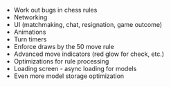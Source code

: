 * Work out bugs in chess rules
* Networking
* UI (matchmaking, chat, resignation, game outcome)
* Animations
* Turn timers
* Enforce draws by the 50 move rule
* Advanced move indicators (red glow for check, etc.)
* Optimizations for rule processing
* Loading screen - async loading for models
* Even more model storage optimization

